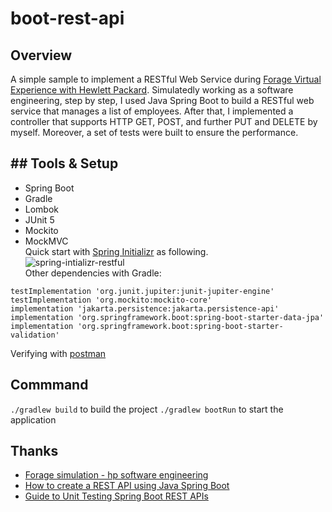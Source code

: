 # boot-rest-api
## Overview
A simple sample to implement a RESTful Web Service during [Forage Virtual Experience with Hewlett Packard](https://www.theforage.com/simulations/hewlett-packard-enterprise/software-engineering-pcij).
Simulatedly working as a software engineering, step by step, I used Java Spring Boot to build a RESTful web service that manages a list of employees. After that, I implemented a controller that supports HTTP GET, POST, and further PUT and DELETE by myself. Moreover, a set of tests were built to ensure the performance.
## ## Tools & Setup
- Spring Boot
- Gradle
- Lombok
- JUnit 5
- Mockito
- MockMVC  
Quick start with [Spring Initializr](https://start.spring.io/#!type=gradle-project&language=java&platformVersion=3.3.2&packaging=jar&jvmVersion=22&groupId=com.example&artifactId=boot-rest-api&name=boot-rest-api&description=Demo%20project%20for%20Spring%20Boot&packageName=com.example.boot-rest-api&dependencies=web,lombok,devtools) as following.  
![spring-intializr-restful](https://github.com/wencanp/private-support-materials/blob/main/boot-rest-api/spring-intializr-restful.png)  
Other dependencies with Gradle: 
```
testImplementation 'org.junit.jupiter:junit-jupiter-engine'
testImplementation 'org.mockito:mockito-core'
implementation 'jakarta.persistence:jakarta.persistence-api'
implementation 'org.springframework.boot:spring-boot-starter-data-jpa'
implementation 'org.springframework.boot:spring-boot-starter-validation'
```
Verifying with [postman](https://www.postman.com/)
## Commmand
`./gradlew build` to build the project
`./gradlew bootRun` to start the application
## Thanks
- [Forage simulation - hp software engineering](https://www.theforage.com/simulations/hewlett-packard-enterprise/software-engineering-pcij)
- [How to create a REST API using Java Spring Boot](https://www.geeksforgeeks.org/how-to-create-a-rest-api-using-java-spring-boot/)
- [Guide to Unit Testing Spring Boot REST APIs](https://stackabuse.com/guide-to-unit-testing-spring-boot-rest-apis/)
